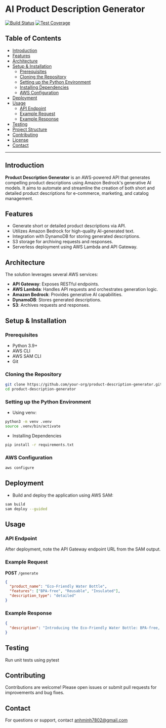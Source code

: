 # AI Product Description Generator

[![Build Status](https://img.shields.io/github/actions/workflow/status/your-org/product-description-generator/ci.yml?branch=main)](https://github.com/your-org/product-description-generator/actions)
[![Test Coverage](https://img.shields.io/codecov/c/github/your-org/product-description-generator/main.svg)](https://codecov.io/gh/your-org/product-description-generator)

## Table of Contents

- [Introduction](#introduction)
- [Features](#features)
- [Architecture](#architecture)
- [Setup & Installation](#setup--installation)
  - [Prerequisites](#prerequisites)
  - [Cloning the Repository](#cloning-the-repository)
  - [Setting up the Python Environment](#setting-up-the-python-environment)
  - [Installing Dependencies](#installing-dependencies)
  - [AWS Configuration](#aws-configuration)
- [Deployment](#deployment)
- [Usage](#usage)
  - [API Endpoint](#api-endpoint)
  - [Example Request](#example-request)
  - [Example Response](#example-response)
- [Testing](#testing)
- [Project Structure](#project-structure)
- [Contributing](#contributing)
- [License](#license)
- [Contact](#contact)

---

## Introduction

**Product Description Generator** is an AWS-powered API that generates compelling product descriptions using Amazon Bedrock's generative AI models. It aims to automate and streamline the creation of both short and detailed product descriptions for e-commerce, marketing, and catalog management.

## Features

- Generate short or detailed product descriptions via API.
- Utilizes Amazon Bedrock for high-quality AI-generated text.
- Integration with DynamoDB for storing generated descriptions.
- S3 storage for archiving requests and responses.
- Serverless deployment using AWS Lambda and API Gateway.

## Architecture

The solution leverages several AWS services:

- **API Gateway**: Exposes RESTful endpoints.
- **AWS Lambda**: Handles API requests and orchestrates generation logic.
- **Amazon Bedrock**: Provides generative AI capabilities.
- **DynamoDB**: Stores generated descriptions.
- **S3**: Archives requests and responses.

## Setup & Installation

### Prerequisites

- Python 3.9+
- AWS CLI
- AWS SAM CLI
- Git

### Cloning the Repository

```sh
git clone https://github.com/your-org/product-description-generator.git
cd product-description-generator
```

### Setting up the Python Environment

- Using venv:
```sh
python3 -m venv .venv
source .venv/bin/activate
```
- Installing Dependencies
```sh
pip install -r requirements.txt
```

### AWS Configuration

```sh
aws configure
```

## Deployment

- Build and deploy the application using AWS SAM:
```sh
sam build
sam deploy --guided
```

## Usage

### API Endpoint

After deployment, note the API Gateway endpoint URL from the SAM output.

### Example Request

**POST** `/generate`
```json
{
  "product_name": "Eco-Friendly Water Bottle",
  "features": ["BPA-free", "Reusable", "Insulated"],
  "description_type": "detailed"
}
```

### Example Response

```json
{
  "description": "Introducing the Eco-Friendly Water Bottle: BPA-free, reusable, and insulated to keep your drinks at the perfect temperature. Ideal for those who care about the environment and want a reliable hydration solution."
}
```

## Testing

Run unit tests using pytest

## Contributing

Contributions are welcome! Please open issues or submit pull requests for improvements and bug fixes.

## Contact

For questions or support, contact anhminh7802@gmail.com

